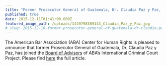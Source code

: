 ```yaml
---
title: "Former Prosecutor General of Guatemala, Dr. Claudia Paz y Paz, Joins the Board of Advisors of ABA’s International Criminal Court Project"
published: true
date: 2015-12-11T01:41:00.000Z
featured_image_path: /uploads/1449798589143_Claudia_Paz_y_Paz.jpg
# slug: 2015-12-10-former-prosecutor-general-of-guatemala-dr-claudia-paz-y-paz-joins-the-board-of-advisors-of-abas-international-criminal-court-project
---
```


The American Bar Association (ABA) Center for Human Rights is pleased to announce that former Prosecutor General of Guatemala, Dr. Claudia Paz y Paz, has joined the [Board of Advisors](http://www.aba-icc.org/the-aba-icc-project/board-of-advisors/) of ABA’s International Criminal Court Project. Please find [here](http://www.international-criminal-justice-today.org/news/former-prosecutor-general-of-guatemala-dr-claudia-paz-y-paz-joins-the-board-of-advisors-of-abas-international-criminal-court-project/) the full article.

